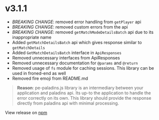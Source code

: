 # v3.1.1
- *BREAKING CHANGE*: removed error handling from `getPlayer` api
- *BREAKING CHANGE*: removed custom errors from the api
- *BREAKING CHANGE*: removed `getMatchModeDetailsBatch` api due to its inappropriate name
- Added `getMatchDetailsBatch` api which gives response similar to `getMatchDetails`
- Added `GetMatchDetailsBatch` interface in `ApiResponses`
- Removed unnecessary interfaces from ApiResponses
- Removed unnecessary documentation for `@params` and `@return`
- Removed usage of `fs` module for caching sessions. This library can be used in froned-end as well 
- Removed fire emoji from README.md


>__Reason__: pe-paladins.js library is an intermediary between your application and paladins api. Its up-to the application to handle the error correctly on its own. This library should provide the response directly from paladins api with minimal processing.

View release on [npm](https://www.npmjs.com/package/pe-paladins.js/v/3.1.1)